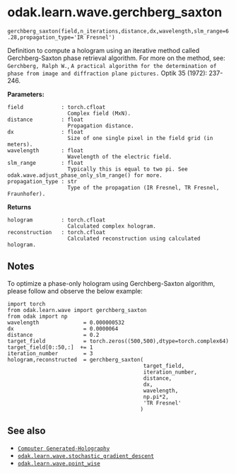 # odak.learn.wave.gerchberg_saxton

`gerchberg_saxton(field,n_iterations,distance,dx,wavelength,slm_range=6.28,propagation_type='IR Fresnel')`

Definition to compute a hologram using an iterative method called Gerchberg-Saxton phase retrieval algorithm. 
For more on the method, see: `Gerchberg, Ralph W.`, `A practical algorithm for the determination of phase from image and diffraction plane pictures.` Optik 35 (1972): 237-246.

**Parameters:**

    field            : torch.cfloat
                       Complex field (MxN).
    distance         : float
                       Propagation distance.
    dx               : float
                       Size of one single pixel in the field grid (in meters).
    wavelength       : float
                       Wavelength of the electric field.
    slm_range        : float
                       Typically this is equal to two pi. See odak.wave.adjust_phase_only_slm_range() for more.
    propagation_type : str
                       Type of the propagation (IR Fresnel, TR Fresnel, Fraunhofer).

                       
**Returns**

    hologram         : torch.cfloat
                       Calculated complex hologram.
    reconstruction   : torch.cfloat
                       Calculated reconstruction using calculated hologram.

## Notes

To optimize a phase-only hologram using Gerchberg-Saxton algorithm, please follow and observe the below example:

```
import torch
from odak.learn.wave import gerchberg_saxton
from odak import np
wavelength              = 0.000000532
dx                      = 0.0000064
distance                = 0.2
target_field            = torch.zeros((500,500),dtype=torch.complex64)
target_field[0::50,:]  += 1
iteration_number        = 3
hologram,reconstructed  = gerchberg_saxton(
                                           target_field,
                                           iteration_number,
                                           distance,
                                           dx,
                                           wavelength,
                                           np.pi*2,
                                           'TR Fresnel'
                                          )
```



## See also

* [`Computer Generated-Holography`](../../../cgh.md)
* [`odak.learn.wave.stochastic_gradient_descent`](stochastic_gradient_descent.md)
* [`odak.learn.wave.point_wise`](point_wise.md)
